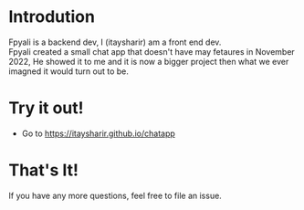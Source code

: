 # Introdution
Fpyali is a backend dev, I (itaysharir) am a front end dev. <br>
Fpyali created a small chat app that doesn't have may fetaures in November 2022, He showed it to me and it is now a bigger project then what we ever imagned it would turn out to be.

# Try it out!
- Go to https://itaysharir.github.io/chatapp

# That's It!
If you have any more questions, feel free to file an issue.
